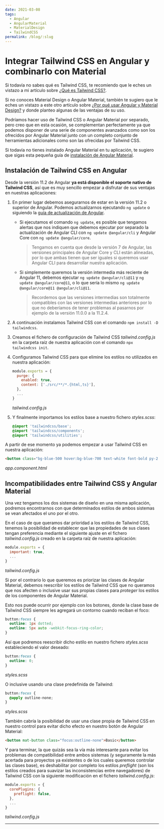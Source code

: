 ```yaml
---
date: 2021-03-08
tags:
  - Angular
  - AngularMaterial
  - MaterialDesign
  - TailwindCSS
permalink: /blog/:slug
---
```


# Integrar Tailwind CSS en Angular y combinarlo con Material

<social-share class="social-share--header" />

Si todavía no sabes qué es Tailwind CSS, te recomiendo que le eches un vistazo a mi artículo sobre [¿Qué es Tailwind CSS?](/blog/tailwind-css/).

Si no conoces Material Design o Angular Material, también te sugiero que le eches un vistazo a este otro artículo sobre [¿Por qué usar Angular y Material Design?](/blog/por-que-usar-angular-material-design/) y donde planteo algunas de las ventajas de su uso.

Podríamos hacer uso de Tailwind CSS o Angular Material por separado, pero creo que en esta ocasión, se complementan perfectamente ya que podemos disponer de una serie de componentes avanzados como son los ofrecidos por Angular Material junto con un completo conjunto de herramientas adicionales como son las ofrecidas por Tailwind CSS.

Si todavía no tienes instalado Angular Material en tu aplicación, te sugiero que sigas esta pequeña guía de [instalación de Angular Material](/blog/instalar-angular-material/).

## Instalación de Tailwind CSS en Angular

Desde la versión 11.2 de Angular **ya está disponible el soporte nativo de Tailwind CSS**, así que es muy sencillo empezar a disfrutar de sus ventajas en nuestras aplicaciones:
1. En primer lugar debemos asegurarnos de estar en la versión 11.2 o superior de Angular. Podemos actualizarnos ejecutando `ng update` o siguiendo la [guía de actualización de Angular](https://update.angular.io/).
   - Si ejecutamos el comando `ng update`, es posible que tengamos alertas que nos indiquen que debemos ejecutar por separado la actualización de Angular CLI con `ng update @angular/cli` y Angular Core con `ng update @angular/core`.

        > Tengamos en cuenta que desde la versión 7 de Angular, las versiones principales de Angular Core y CLI están alineadas, por lo que ambas tienen que ser iguales si queremos usar Angular CLI para desarrollar nuestra aplicación.

   - Si simplemente queremos la versión intermedia más reciente de Angular 11, debemos ejecutar `ng update @angular/cli@11` y `ng update @angular/core@11`, o lo que sería lo mismo `ng update @angular/core@11 @angular/cli@11`.

        > Recordemos que las versiones intermedias son totalmente compatibles con las versiones intermedias anteriores por lo que no deberíamos de tener problemas al pasarnos por ejemplo de la versión 11.0.0 a la 11.2.4.

1. A continuación instalamos Tailwind CSS con el comando `npm install -D tailwindcss`.
1. Creamos el fichero de configuración de Tailwind CSS _tailwind.config.js_ en la carpeta raíz de nuestra aplicación con el comando `npx tailwindcss init`.
1. Configuramos Tailwind CSS para que elimine los estilos no utilizados en nuestra aplicación:
      ``` js
      module.exports = {
        purge: {
          enabled: true,
          content: ['./src/**/*.{html,ts}'],
        },
        ...
      }
      ```
      _tailwind.config.js_
1. Y finalmente importamos los estilos base a nuestro fichero _styles.scss_:
    ``` scss
    @import 'tailwindcss/base';
    @import 'tailwindcss/components';
    @import 'tailwindcss/utilities';
    ```

A partir de ese momento ya podemos empezar a usar Tailwind CSS en nuestra aplicación:

``` html
<button class="bg-blue-500 hover:bg-blue-700 text-white font-bold py-2 px-4 rounded">Button</button>
```
_app.component.html_

## Incompatibilidades entre Tailwind CSS y Angular Material

Una vez tengamos los dos sistemas de diseño en una misma aplicación, podremos encontrarnos con que determinados estilos de ambos sistemas se vean afectados el uno por el otro.

En el caso de que queramos dar prioridad a los estilos de Tailwind CSS, tenemos la posibilidad de establecer que las propiedades de sus clases tengan preferencia mediante el siguiente ajuste en el fichero _tailwind.config.js_ creado en la carpeta raíz de nuestra aplicación:

``` js
module.exports = {
  important: true,
  ...
}
```
_tailwind.config.js_

Si por el contrario lo que queremos es priorizar las clases de Angular Material, debemos reescribir los estilos de Tailwind CSS que no queramos que nos afecten o inclusive usar sus propias clases para _proteger_ los estilos de los componentes de Angular Material.

Esto nos puede ocurrir por ejemplo con los botones, donde la clase base de Tailwind CSS siempre les agregará un contorno cuando reciban el foco:

``` css
button:focus {
  outline: 1px dotted;
  outline: 5px auto -webkit-focus-ring-color;
}
```

Así que podremos reescribir dicho estilo en nuestro fichero _styles.scss_ estableciendo el valor deseado:

``` scss
button:focus {
  outline: 0;
}
```
_styles.scss_

O inclusive usando una clase predefinida de Tailwind:

``` scss
button:focus {
  @apply outline-none;
}
```
_styles.scss_

También cabría la posibilidad de usar una clase propia de Tailwind CSS en nuestro control para evitar dicho efecto en nuestro botón de Angular Material:

``` html
<button mat-button class="focus:outline-none">Basic</button>
```

Y para terminar, la que quizás sea la vía más interesante para evitar los problemas de compatibilidad entre ambos sistemas (y seguramente la más acertada para proyectos ya existentes o de los cuales queremos controlar las clases base), es deshabilitar por completo los estilos _preflight_ (son los estilos creados para suavizar las inconsistencias entre navegadores) de Tailwind CSS con la siguiente modificación en el fichero _tailwind.config.js_:

``` js
module.exports = {
  corePlugins: {
    preflight: false,
  },
  ...
}
```
_tailwind.config.js_

---
<social-share class="social-share--footer" />
